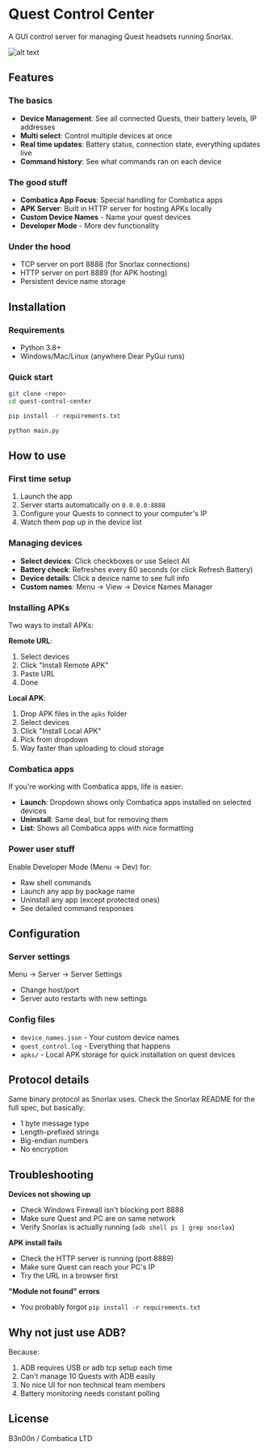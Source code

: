 # Quest Control Center

A GUI control server for managing Quest headsets running Snorlax.

![alt text](image.png)

## Features

### The basics
- **Device Management**: See all connected Quests, their battery levels, IP addresses
- **Multi select**: Control multiple devices at once
- **Real time updates**: Battery status, connection state, everything updates live
- **Command history**: See what commands ran on each device

### The good stuff
- **Combatica App Focus**: Special handling for Combatica apps
- **APK Server**: Built in HTTP server for hosting APKs locally
- **Custom Device Names** - Name your quest devices
- **Developer Mode** - More dev functionality

### Under the hood
- TCP server on port 8888 (for Snorlax connections)
- HTTP server on port 8889 (for APK hosting)
- Persistent device name storage

## Installation

### Requirements
- Python 3.8+
- Windows/Mac/Linux (anywhere Dear PyGui runs)

### Quick start
```bash
git clone <repo>
cd quest-control-center

pip install -r requirements.txt

python main.py
```

## How to use

### First time setup
1. Launch the app
2. Server starts automatically on `0.0.0.0:8888`
3. Configure your Quests to connect to your computer's IP
4. Watch them pop up in the device list

### Managing devices
- **Select devices**: Click checkboxes or use Select All
- **Battery check**: Refreshes every 60 seconds (or click Refresh Battery)
- **Device details**: Click a device name to see full info
- **Custom names**: Menu → View → Device Names Manager

### Installing APKs
Two ways to install APKs:

**Remote URL**:
1. Select devices
2. Click "Install Remote APK"
3. Paste URL
4. Done

**Local APK**:
1. Drop APK files in the `apks` folder
2. Select devices
3. Click "Install Local APK"
4. Pick from dropdown
5. Way faster than uploading to cloud storage

### Combatica apps
If you're working with Combatica apps, life is easier:
- **Launch**: Dropdown shows only Combatica apps installed on selected devices
- **Uninstall**: Same deal, but for removing them
- **List**: Shows all Combatica apps with nice formatting

### Power user stuff
Enable Developer Mode (Menu → Dev) for:
- Raw shell commands
- Launch any app by package name
- Uninstall any app (except protected ones)
- See detailed command responses

## Configuration

### Server settings
Menu → Server → Server Settings
- Change host/port
- Server auto restarts with new settings

### Config files
- `device_names.json` - Your custom device names
- `quest_control.log` - Everything that happens
- `apks/` - Local APK storage for quick installation on quest devices

## Protocol details

Same binary protocol as Snorlax uses. Check the Snorlax README for the full spec, but basically:
- 1 byte message type
- Length-prefixed strings
- Big-endian numbers
- No encryption

## Troubleshooting

**Devices not showing up**
- Check Windows Firewall isn't blocking port 8888
- Make sure Quest and PC are on same network
- Verify Snorlax is actually running (`adb shell ps | grep snorlax`)

**APK install fails**
- Check the HTTP server is running (port 8889)
- Make sure Quest can reach your PC's IP
- Try the URL in a browser first

**"Module not found" errors**
- You probably forgot `pip install -r requirements.txt`

## Why not just use ADB?

Because:
1. ADB requires USB or adb tcp setup each time
2. Can't manage 10 Quests with ADB easily  
3. No nice UI for non technical team members
4. Battery monitoring needs constant polling

## License

B3n00n / Combatica LTD
